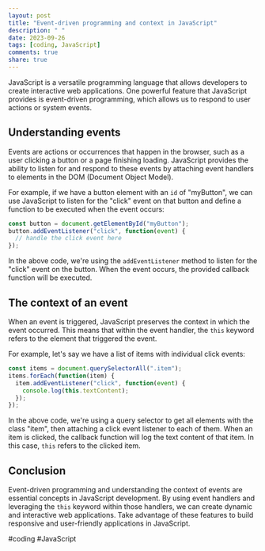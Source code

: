 ```yaml
---
layout: post
title: "Event-driven programming and context in JavaScript"
description: " "
date: 2023-09-26
tags: [coding, JavaScript]
comments: true
share: true
---
```


JavaScript is a versatile programming language that allows developers to create interactive web applications. One powerful feature that JavaScript provides is event-driven programming, which allows us to respond to user actions or system events.

## Understanding events

Events are actions or occurrences that happen in the browser, such as a user clicking a button or a page finishing loading. JavaScript provides the ability to listen for and respond to these events by attaching event handlers to elements in the DOM (Document Object Model).

For example, if we have a button element with an `id` of "myButton", we can use JavaScript to listen for the "click" event on that button and define a function to be executed when the event occurs:

```JavaScript
const button = document.getElementById("myButton");
button.addEventListener("click", function(event) {
  // handle the click event here
});
```

In the above code, we're using the `addEventListener` method to listen for the "click" event on the button. When the event occurs, the provided callback function will be executed.

## The context of an event

When an event is triggered, JavaScript preserves the context in which the event occurred. This means that within the event handler, the `this` keyword refers to the element that triggered the event.

For example, let's say we have a list of items with individual click events:

```JavaScript
const items = document.querySelectorAll(".item");
items.forEach(function(item) {
  item.addEventListener("click", function(event) {
    console.log(this.textContent);
  });
});
```

In the above code, we're using a query selector to get all elements with the class "item", then attaching a click event listener to each of them. When an item is clicked, the callback function will log the text content of that item. In this case, `this` refers to the clicked item.

## Conclusion

Event-driven programming and understanding the context of events are essential concepts in JavaScript development. By using event handlers and leveraging the `this` keyword within those handlers, we can create dynamic and interactive web applications. Take advantage of these features to build responsive and user-friendly applications in JavaScript.

#coding #JavaScript